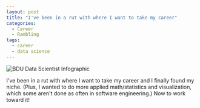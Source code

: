 ```yaml
---
layout: post
title: "I've been in a rut with where I want to take my career"
categories:
  - Career
  - Rambling
tags:
  - career
  - data science
---
```


![BDU Data Scientist Infographic](https://danaoira.github.io/images/big-data-university-data-scientist.jpg)


I've been in a rut with where I want to take my career and I finally found my niche. (Plus, I wanted to do more applied math/statistics and visualization, which some aren't done as often in software engineering.) Now to work toward it!